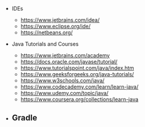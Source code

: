 * IDEs
  - https://www.jetbrains.com/idea/
  - https://www.eclipse.org/ide/
  - https://netbeans.org/

* Java Tutorials and Courses
  - https://www.jetbrains.com/academy
  - https://docs.oracle.com/javase/tutorial/
  - https://www.tutorialspoint.com/java/index.htm
  - https://www.geeksforgeeks.org/java-tutorials/
  - https://www.w3schools.com/java/
  - https://www.codecademy.com/learn/learn-java/
  - https://www.udemy.com/topic/java/
  - https://www.coursera.org/collections/learn-java

* Gradle
  -
